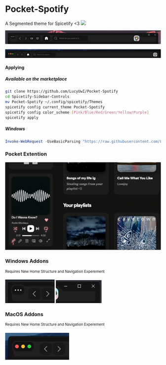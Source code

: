 # Pocket-Spotify
A Segmented theme for Spicetify <3
![](/Preview.gif)

![](/NewTitle.png)

![](/TitleMac.png)

#### Applying
##### Available on the marketplace
```bash
git clone https://github.com/LucyUwI/Pocket-Spotify
cd Spicetify-Sidebar-Controls
mv Pocket-Spotify ~/.config/spicetify/Themes
spicetify config current_theme Pocket-Spotify
spicetify config color_scheme [Pink/Blue/Red/Green/Yellow/Purple]
spicetify apply
```
##### Windows
```powershell
Invoke-WebRequest -UseBasicParsing "https://raw.githubusercontent.com/LucyUwi/Pocket/main/install.ps1" | Invoke-Expression
```
### Pocket Extention
![](/HoverPreview.gif)
### Windows Addons
<sup>Requires New Home Structure and Navigation Experement</sup>

![](/ThreeDots.png)
![](/WindowsControls.png)
### MacOS Addons 
<sup>Requires New Home Structure and Navigation Experement</sup>

![](/ControlsMac.png)
